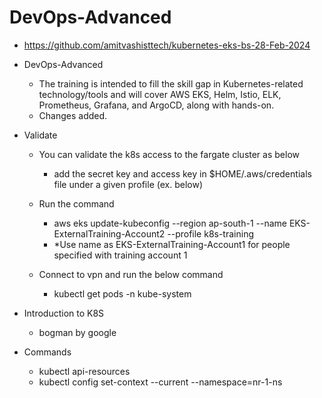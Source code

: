 # DevOps-Advanced

- https://github.com/amitvashisttech/kubernetes-eks-bs-28-Feb-2024
- DevOps-Advanced
  - The training is intended to fill the skill gap in Kubernetes-related technology/tools and will cover AWS EKS, Helm, Istio, ELK, Prometheus, Grafana, and ArgoCD, along with hands-on.
  - Changes added.

- Validate

  - You can validate the k8s access to the fargate cluster as below
    - add the secret key and access key in $HOME/.aws/credentials file under a given profile (ex. below)

  - Run the command
    - aws eks update-kubeconfig --region ap-south-1 --name EKS-ExternalTraining-Account2 --profile k8s-training
    - *Use name as EKS-ExternalTraining-Account1  for people specified with training account 1

  - Connect to vpn and run the below command
    - kubectl get pods -n kube-system

- Introduction to K8S

  - bogman by google

- Commands

  - kubectl api-resources
  - kubectl config set-context --current --namespace=nr-1-ns